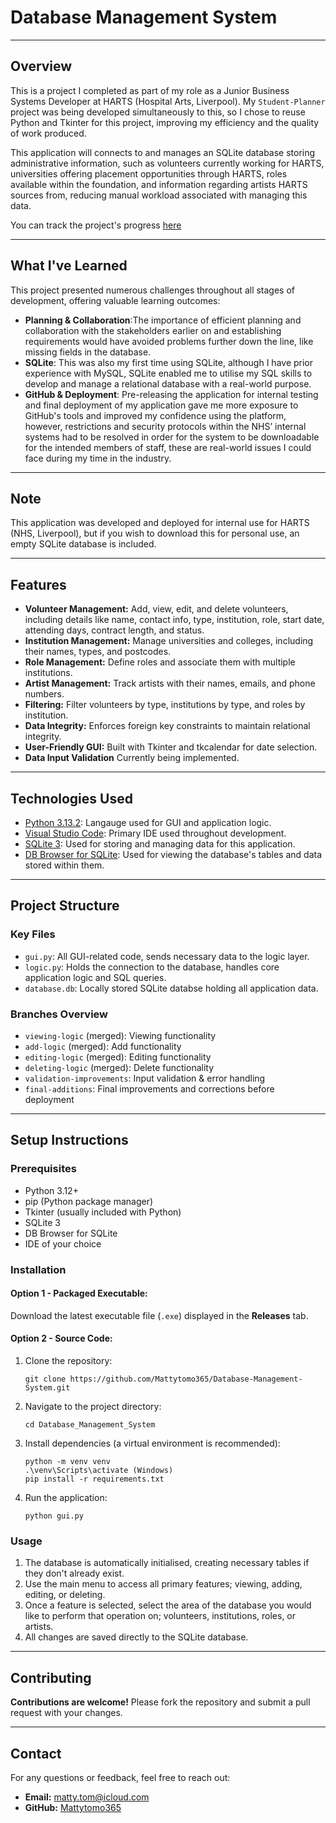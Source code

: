 # Database Management System

---

## Overview

This is a project I completed as part of my role as a Junior Business Systems Developer at HARTS (Hospital Arts, Liverpool). My `Student-Planner` project was being developed simultaneously to this, so I chose to reuse Python and Tkinter for this project, improving my efficiency and the quality of work produced.

This application will connects to and manages an SQLite database storing administrative information, such as volunteers currently working for HARTS, universities offering placement opportunities through HARTS, roles available within the foundation, and information regarding artists HARTS sources from, reducing manual workload associated with managing this data.

You can track the project's progress [here](https://www.notion.so/1f918110f1f2805cadbcc1a2231c5f75?v=1f918110f1f2813da01c000cd25c6666&pvs=4)

---

## What I've Learned

This project presented numerous challenges throughout all stages of development, offering valuable learning outcomes:
- **Planning & Collaboration**:The importance of efficient planning and collaboration with the stakeholders earlier on and establishing requirements would have avoided problems further down the line, like missing fields in the database.
- **SQLite**: This was also my first time using SQLite, although I have prior experience with MySQL, SQLite enabled me to utilise my SQL skills to develop and manage a relational database with a real-world purpose.
- **GitHub & Deployment**: Pre-releasing the application for internal testing and final deployment of my application gave me more exposure to GitHub's tools and improved my confidence using the platform, however, restrictions and security protocols within the NHS’ internal systems had to be resolved in order for the system to be downloadable for the intended members of staff, these are real-world issues I could face during my time in the industry.

---

## Note

This application was developed and deployed for internal use for HARTS (NHS, Liverpool), but if you wish to download this for personal use, an empty SQLite database is included.

---

## Features

- **Volunteer Management:** Add, view, edit, and delete volunteers, including details like name, contact info, type, institution, role, start date, attending days, contract length, and status.
- **Institution Management:** Manage universities and colleges, including their names, types, and postcodes.
- **Role Management:** Define roles and associate them with multiple institutions.
- **Artist Management:** Track artists with their names, emails, and phone numbers.
- **Filtering:** Filter volunteers by type, institutions by type, and roles by institution.
- **Data Integrity:** Enforces foreign key constraints to maintain relational integrity.
- **User-Friendly GUI:** Built with Tkinter and tkcalendar for date selection.
- **Data Input Validation** Currently being implemented.

---

## Technologies Used
- [Python 3.13.2](https://www.python.org/): Langauge used for GUI and application logic.
- [Visual Studio Code](https://code.visualstudio.com/): Primary IDE used throughout development.
- [SQLite 3](https://sqlite.org/): Used for storing and managing data for this application.
- [DB Browser for SQLite](https://sqlitebrowser.org/): Used for viewing the database's tables and data stored within them.

---

## Project Structure

### Key Files

- `gui.py`: All GUI-related code, sends necessary data to the logic layer.
- `logic.py`: Holds the connection to the database, handles core application logic and SQL queries.
- `database.db`: Locally stored SQLite databse holding all application data.

### Branches Overview

- `viewing-logic` (merged): Viewing functionality
- `add-logic` (merged): Add functionality
- `editing-logic` (merged): Editing functionality
- `deleting-logic` (merged): Delete functionality
- `validation-improvements`: Input validation & error handling
- `final-additions`: Final improvements and corrections before deployment

---

## Setup Instructions

### Prerequisites
- Python 3.12+
- pip (Python package manager)
- Tkinter (usually included with Python)
- SQLite 3
- DB Browser for SQLite
- IDE of your choice

### Installation

#### Option 1 - Packaged Executable:

Download the latest executable file (`.exe`) displayed in the **Releases** tab.

#### Option 2 - Source Code:

1. Clone the repository:

    ```
    git clone https://github.com/Mattytomo365/Database-Management-System.git
    ```

2. Navigate to the project directory:

    ```
    cd Database_Management_System
    ```

3. Install dependencies (a virtual environment is recommended):

    ```
    python -m venv venv
    .\venv\Scripts\activate (Windows)
    pip install -r requirements.txt
    ```

4. Run the application:

    ```
    python gui.py
    ```

### Usage

1. The database is automatically initialised, creating necessary tables if they don't already exist.
2. Use the main menu to access all primary features; viewing, adding, editing, or deleting.
3. Once a feature is selected, select the area of the database you would like to perform that operation on; volunteers, institutions, roles, or artists.
4. All changes are saved directly to the SQLite database.

---

## Contributing

**Contributions are welcome!**
Please fork the repository and submit a pull request with your changes.

---

## Contact

For any questions or feedback, feel free to reach out:

- **Email:** matty.tom@icloud.com
- **GitHub:** [Mattytomo365](https://github.com/Mattytomo365)
